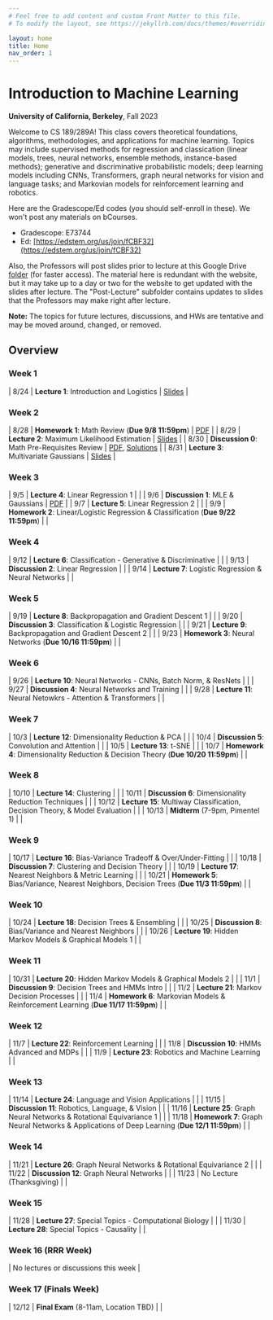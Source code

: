 ```yaml
---
# Feel free to add content and custom Front Matter to this file.
# To modify the layout, see https://jekyllrb.com/docs/themes/#overriding-theme-defaults

layout: home
title: Home
nav_order: 1
---
```

# Introduction to Machine Learning

**University of California, Berkeley**, Fall 2023

Welcome to CS 189/289A! This class covers theoretical foundations, algorithms, methodologies, and applications for machine learning. Topics may include supervised methods for regression and classication (linear models, trees, neural networks, ensemble methods, instance-based methods); generative and discriminative probabilistic models; deep learning models including CNNs, Transformers, graph neural networks for vision and language tasks; and Markovian models for reinforcement learning and robotics.

Here are the Gradescope/Ed codes (you should self-enroll in these). We won't post any materials on bCourses.
- Gradescope: E73744
- Ed: [https://edstem.org/us/join/fCBF32](https://edstem.org/us/join/fCBF32)

Also, the Professors will post slides prior to lecture at this Google Drive [folder](https://drive.google.com/drive/u/0/folders/1eZplfXbQytcvNTK2ssLYinYSF4rJ1eWI) (for faster access). The material here is redundant with the website, but it may take up to a day or two for the website to get updated with the slides after lecture. The "Post-Lecture" subfolder contains updates to slides that the Professors may make right after lecture.

**Note:** The topics for future lectures, discussions, and HWs are tentative and may be moved around, changed, or removed.

## Overview

### Week 1

|  8/24 | **Lecture 1**: Introduction and Logistics  | [Slides](docs/lec1.pdf)  |

### Week 2

|  8/28 | **Homework 1**: Math Review (**Due 9/8 11:59pm**)  | [PDF](docs/hw1.pdf)  |
|  8/29 | **Lecture 2**: Maximum Likelihood Estimation  | [Slides](docs/lec2.pdf) |
|  8/30 | **Discussion 0**: Math Pre-Requisites Review  | [PDF](docs/dis0.pdf), [Solutions](docs/dis0_sol.pdf)  |
|  8/31 | **Lecture 3**: Multivariate Gaussians  | [Slides](docs/lec3.pdf) |

### Week 3

|  9/5 | **Lecture 4**: Linear Regression 1  |  |
|  9/6 | **Discussion 1**: MLE & Gaussians  | [PDF](docs/dis1.pdf)  |
|  9/7 | **Lecture 5**: Linear Regression 2  |  |
|  9/9 | **Homework 2**: Linear/Logistic Regression & Classification (**Due 9/22 11:59pm**)  |  |

### Week 4

|  9/12 | **Lecture 6**: Classification - Generative & Discriminative  |  |
|  9/13 | **Discussion 2**: Linear Regression  |  |
|  9/14 | **Lecture 7**: Logistic Regression & Neural Networks  |  |

### Week 5

|  9/19 | **Lecture 8**: Backpropagation and Gradient Descent 1  |  |
|  9/20 | **Discussion 3**: Classification & Logistic Regression  |  |
|  9/21 | **Lecture 9**: Backpropagation and Gradient Descent 2  |  |
|  9/23 | **Homework 3**: Neural Networks (**Due 10/16 11:59pm**)  |  |

### Week 6

|  9/26 | **Lecture 10**: Neural Networks - CNNs, Batch Norm, & ResNets  |  |
|  9/27 | **Discussion 4**: Neural Networks and Training  |  |
|  9/28 | **Lecture 11**: Neural Netowkrs - Attention & Transformers  |  |

### Week 7

|  10/3 | **Lecture 12**: Dimensionality Reduction & PCA  |  |
|  10/4 | **Discussion 5**: Convolution and Attention  |  |
|  10/5 | **Lecture 13**: t-SNE  |  |
|  10/7 | **Homework 4**: Dimensionality Reduction & Decision Theory (**Due 10/20 11:59pm**)  |  |

### Week 8

|  10/10 | **Lecture 14**: Clustering  |  |
|  10/11 | **Discussion 6**: Dimensionality Reduction Techniques  |  |
|  10/12 | **Lecture 15**: Multiway Classification, Decision Theory, & Model Evaluation  |  |
|  10/13 | **Midterm** (7-9pm, Pimentel 1)  |  |

### Week 9

|  10/17 | **Lecture 16**: Bias-Variance Tradeoff & Over/Under-Fitting  |  |
|  10/18 | **Discussion 7**: Clustering and Decision Theory  |  |
|  10/19 | **Lecture 17**: Nearest Neighbors & Metric Learning  |  |
|  10/21 | **Homework 5**: Bias/Variance, Nearest Neighbors, Decision Trees (**Due 11/3 11:59pm**)  |  |

### Week 10

|  10/24 | **Lecture 18**: Decision Trees & Ensembling  |  |
|  10/25 | **Discussion 8**: Bias/Variance and Nearest Neighbors  |  |
|  10/26 | **Lecture 19**: Hidden Markov Models & Graphical Models 1  |  |

### Week 11

|  10/31 | **Lecture 20**: Hidden Markov Models & Graphical Models 2  |  |
|  11/1 | **Discussion 9**: Decision Trees and HMMs Intro  |  |
|  11/2 | **Lecture 21**: Markov Decision Processes  |  |
|  11/4 | **Homework 6**: Markovian Models & Reinforcement Learning (**Due 11/17 11:59pm**)  |  |

### Week 12

|  11/7 | **Lecture 22**: Reinforcement Learning  |  |
|  11/8 | **Discussion 10**: HMMs Advanced and MDPs  |  |
|  11/9 | **Lecture 23**: Robotics and Machine Learning  |  |

### Week 13

|  11/14 | **Lecture 24**: Language and Vision Applications  |  |
|  11/15 | **Discussion 11**: Robotics, Language, & Vision  |  |
|  11/16 | **Lecture 25**: Graph Neural Networks & Rotational Equivariance 1  |  |
|  11/18 | **Homework 7**: Graph Neural Networks & Applications of Deep Learning (**Due 12/1 11:59pm**)  |  |

### Week 14

|  11/21 | **Lecture 26**: Graph Neural Networks & Rotational Equivariance 2   |  |
|  11/22 | **Discussion 12**: Graph Neural Networks  |  |
|  11/23 | No Lecture (Thanksgiving)  |  |

### Week 15

|  11/28 | **Lecture 27**: Special Topics - Computational Biology  |  |
|  11/30 | **Lecture 28**: Special Topics - Causality  |  |

### Week 16 (RRR Week)

|  No lectures or discussions this week  |

### Week 17 (Finals Week)

|  12/12 | **Final Exam** (8-11am, Location TBD) |  |
